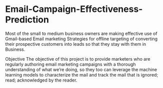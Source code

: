 # Email-Campaign-Effectiveness-Prediction

Most of the small to medium business owners are making effective use of Gmail-based Email marketing Strategies for offline targeting of converting their prospective customers into leads so that they stay with them in Business.

Objective
The objective of this project is to provide marketers who are regularly authoring email marketing campaigns with a thorough understanding of what we’re doing, so they too can leverage the machine learning models to characterize the mail and track the mail that is ignored; read; acknowledged by the reader.
